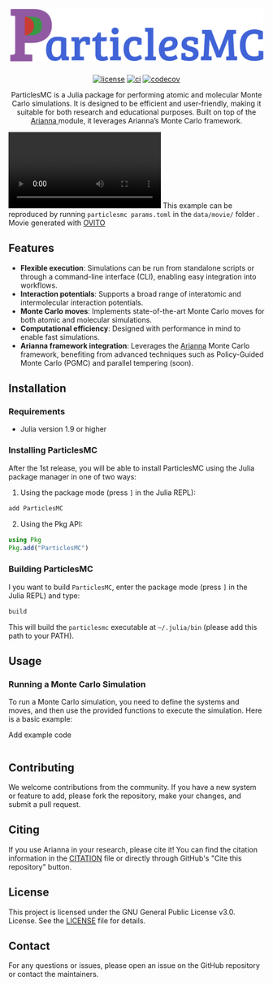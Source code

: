<h1 align="center">
  <img src="particlesmc_logo.png" width="500"/>
</h1>

<div align="center">

  [![license](https://img.shields.io/badge/license-GPL%203.0-red.svg)](https://github.com/TheDisorderedOrganization/ParticlesMC/blob/main/LICENSE)
  [![ci](https://github.com/TheDisorderedOrganization/ParticlesMC/actions/workflows/ci.yml/badge.svg)](https://github.com/TheDisorderedOrganization/ParticlesMC/actions/workflows/ci.yml)
  [![codecov](https://codecov.io/gh/TheDisorderedOrganization/ParticlesMC/graph/badge.svg?token=URGL1HJOOI)](https://codecov.io/gh/TheDisorderedOrganization/ParticlesMC)
</div>

<p align="center">
ParticlesMC is a Julia package for performing atomic and molecular Monte Carlo simulations. It is designed to be efficient and user-friendly, making it suitable for both research and educational purposes. Built on top of the <a href="https://github.com/TheDisorderedOrganization/Arianna.jl"> Arianna </a> module, it leverages Arianna’s Monte Carlo framework.
</p>

![MC simulation of a 2D liquid](https://github.com/TheDisorderedOrganization/ParticlesMC/blob/main/data/movie/movie.mp4)
This example can be reproduced by running `particlesmc params.toml` in the `data/movie/` folder . Movie generated with [OVITO](https://www.ovito.org/)
## Features

- **Flexible execution**: Simulations can be run from standalone scripts or through a command-line interface (CLI), enabling easy integration into workflows.
- **Interaction potentials**: Supports a broad range of interatomic and intermolecular interaction potentials.
- **Monte Carlo moves**: Implements state-of-the-art Monte Carlo moves for both atomic and molecular simulations.
- **Computational efficiency**: Designed with performance in mind to enable fast simulations.
- **Arianna framework integration**: Leverages the [Arianna](https://github.com/TheDisorderedOrganization/Arianna.jl) Monte Carlo framework, benefiting from advanced techniques such as Policy-Guided Monte Carlo (PGMC) and parallel tempering (soon).


## Installation

### Requirements
- Julia version 1.9 or higher

### Installing ParticlesMC
After the 1st release, you will be able to install ParticlesMC using the Julia package manager in one of two ways:

1. Using the package mode (press `]` in the Julia REPL):
```julia
add ParticlesMC
```

2. Using the Pkg API:
```julia
using Pkg
Pkg.add("ParticlesMC")
```

### Building ParticlesMC

I you want to build `ParticlesMC`, enter the package mode (press `]` in the Julia REPL) and type:
```julia
build
```
This will build the `particlesmc` executable at `~/.julia/bin` (please add this path to your PATH).

## Usage

### Running a Monte Carlo Simulation

To run a Monte Carlo simulation, you need to define the systems and moves, and then use the provided functions to execute the simulation. Here is a basic example:

Add example code
```julia
```

## Contributing

We welcome contributions from the community. If you have a new system or feature to add, please fork the repository, make your changes, and submit a pull request.

## Citing

If you use Arianna in your research, please cite it! You can find the citation information in the [CITATION](https://github.com/TheDisorderedOrganization/ParticlesMC/blob/main/CITATION.bib) file or directly through GitHub's "Cite this repository" button.

## License

This project is licensed under the GNU General Public License v3.0.  License. See the [LICENSE](https://github.com/TheDisorderedOrganization/ParticlesMC/blob/main/LICENSE) file for details.

## Contact

For any questions or issues, please open an issue on the GitHub repository or contact the maintainers.
